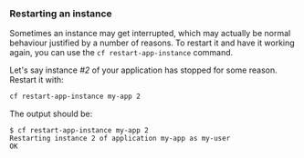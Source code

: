 ### Restarting an instance

Sometimes an instance may get interrupted, which may actually be normal behaviour justified by a number of reasons.
To restart it and have it working again, you can use the `cf restart-app-instance` command.

Let's say instance *#2* of your application has stopped for some reason. Restart it with:

```sh
cf restart-app-instance my-app 2
```

The output should be:

```
$ cf restart-app-instance my-app 2
Restarting instance 2 of application my-app as my-user
OK
```
